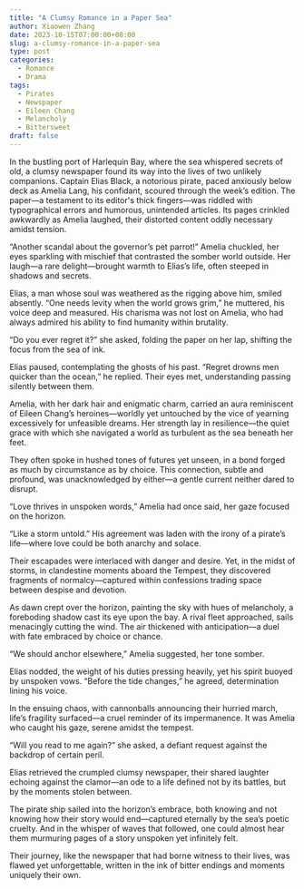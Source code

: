 ```yaml
---
title: "A Clumsy Romance in a Paper Sea"
author: Xiaowen Zhang
date: 2023-10-15T07:00:00+08:00
slug: a-clumsy-romance-in-a-paper-sea
type: post
categories:
  - Romance
  - Drama
tags:
  - Pirates
  - Newspaper
  - Eileen Chang
  - Melancholy
  - Bittersweet
draft: false
---
```


In the bustling port of Harlequin Bay, where the sea whispered secrets of old, a clumsy newspaper found its way into the lives of two unlikely companions. Captain Elias Black, a notorious pirate, paced anxiously below deck as Amelia Lang, his confidant, scoured through the week’s edition. The paper—a testament to its editor's thick fingers—was riddled with typographical errors and humorous, unintended articles. Its pages crinkled awkwardly as Amelia laughed, their distorted content oddly necessary amidst tension.

“Another scandal about the governor’s pet parrot!” Amelia chuckled, her eyes sparkling with mischief that contrasted the somber world outside. Her laugh—a rare delight—brought warmth to Elias’s life, often steeped in shadows and secrets.

Elias, a man whose soul was weathered as the rigging above him, smiled absently. “One needs levity when the world grows grim,” he muttered, his voice deep and measured. His charisma was not lost on Amelia, who had always admired his ability to find humanity within brutality.

“Do you ever regret it?” she asked, folding the paper on her lap, shifting the focus from the sea of ink.

Elias paused, contemplating the ghosts of his past. “Regret drowns men quicker than the ocean,” he replied. Their eyes met, understanding passing silently between them.

Amelia, with her dark hair and enigmatic charm, carried an aura reminiscent of Eileen Chang’s heroines—worldly yet untouched by the vice of yearning excessively for unfeasible dreams. Her strength lay in resilience—the quiet grace with which she navigated a world as turbulent as the sea beneath her feet.

They often spoke in hushed tones of futures yet unseen, in a bond forged as much by circumstance as by choice. This connection, subtle and profound, was unacknowledged by either—a gentle current neither dared to disrupt.

“Love thrives in unspoken words,” Amelia had once said, her gaze focused on the horizon.

“Like a storm untold.” His agreement was laden with the irony of a pirate’s life—where love could be both anarchy and solace.

Their escapades were interlaced with danger and desire. Yet, in the midst of storms, in clandestine moments aboard the Tempest, they discovered fragments of normalcy—captured within confessions trading space between despise and devotion.

As dawn crept over the horizon, painting the sky with hues of melancholy, a foreboding shadow cast its eye upon the bay. A rival fleet approached, sails menacingly cutting the wind. The air thickened with anticipation—a duel with fate embraced by choice or chance.

“We should anchor elsewhere,” Amelia suggested, her tone somber.

Elias nodded, the weight of his duties pressing heavily, yet his spirit buoyed by unspoken vows. “Before the tide changes,” he agreed, determination lining his voice.

In the ensuing chaos, with cannonballs announcing their hurried march, life’s fragility surfaced—a cruel reminder of its impermanence. It was Amelia who caught his gaze, serene amidst the tempest.

“Will you read to me again?” she asked, a defiant request against the backdrop of certain peril.

Elias retrieved the crumpled clumsy newspaper, their shared laughter echoing against the clamor—an ode to a life defined not by its battles, but by the moments stolen between.

The pirate ship sailed into the horizon’s embrace, both knowing and not knowing how their story would end—captured eternally by the sea’s poetic cruelty. And in the whisper of waves that followed, one could almost hear them murmuring pages of a story unspoken yet infinitely felt.

Their journey, like the newspaper that had borne witness to their lives, was flawed yet unforgettable, written in the ink of bitter endings and moments uniquely their own.